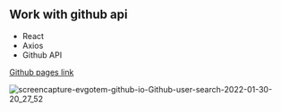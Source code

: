 ## Work with github api
- React
- Axios
- Github API

[Github pages link](https://evgotem.github.io/Github-user-search/)

![screencapture-evgotem-github-io-Github-user-search-2022-01-30-20_27_52](https://user-images.githubusercontent.com/57010853/151708095-02750d24-e55a-4c51-a232-c6c5513484e2.png)
